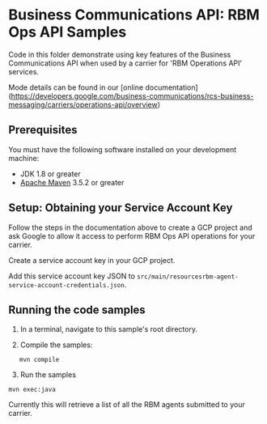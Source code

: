 # Business Communications API: RBM Ops API Samples

Code in this folder demonstrate using key features of the Business Communications API
when used by a carrier for 'RBM Operations API' services.

Mode details can be found in our [online documentation]
(https://developers.google.com/business-communications/rcs-business-messaging/carriers/operations-api/overview)

## Prerequisites

You must have the following software installed on your development machine:

-  JDK 1.8 or greater
-  [Apache Maven](http://maven.apache.org) 3.5.2 or greater

## Setup: Obtaining your Service Account Key

Follow the steps in the documentation above to create a GCP project and
ask Google to allow it access to perform RBM Ops API operations for your
carrier.

Create a service account key in your GCP project.

Add this service account key JSON to `src/main/resourcesrbm-agent-service-account-credentials.json`.

## Running the code samples

1. In a terminal, navigate to this sample's root directory.

2. Compile the samples:

```
   mvn compile
```

3. Run the samples

```
mvn exec:java 
```

Currently this will retrieve a list of all the RBM agents submitted to your carrier.